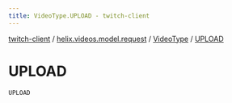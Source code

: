 ```yaml
---
title: VideoType.UPLOAD - twitch-client
---
```


[twitch-client](../../index.html) / [helix.videos.model.request](../index.html) / [VideoType](index.html) / [UPLOAD](./-u-p-l-o-a-d.html)

# UPLOAD

`UPLOAD`